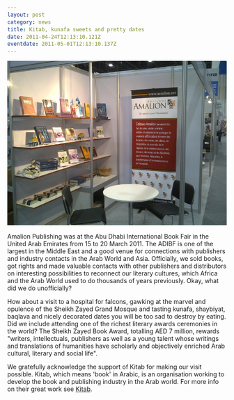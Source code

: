 ```yaml
---
layout: post
category: news
title: Kitab, kunafa sweets and pretty dates
date: 2011-04-24T12:13:10.121Z
eventdate: 2011-05-01T12:13:10.137Z
---
```

![Kitab, kunafa sweets and pretty dates](../uploads/Amalion-at-Abu-Dhabi.jpg "Kitab, kunafa sweets and pretty dates")

Amalion Publishing was at the Abu Dhabi International Book Fair in the United Arab Emirates from 15 to 20 March 2011. The ADIBF is one of the largest in the Middle East and a good venue for connections with publishers and industry contacts in the Arab World and Asia. Officially, we sold books, got rights and made valuable contacts with other publishers and distributors on interesting possibilities to reconnect our literary cultures, which Africa and the Arab World used to do thousands of years previously. Okay, what did we do unofficially?

How about a visit to a hospital for falcons, gawking at the marvel and opulence of the Sheikh Zayed Grand Mosque and tasting kunafa, shaybiyat, baqlava and nicely decorated dates you will be too sad to destroy by eating. Did we include attending one of the richest literary awards ceremonies in the world? The Sheikh Zayed Book Award, totalling AED 7 million, rewards "writers, intellectuals, publishers as well as a young talent whose writings and translations of humanities have scholarly and objectively enriched Arab cultural, literary and social life".   

We gratefully acknowledge the support of Kitab for making our visit possible. Kitab, which means 'book' in Arabic, is an organisation working to develop the book and publishing industry in the Arab world. For more info on their great work see [Kitab](http://www.kitab.ae/en/ "kitab").